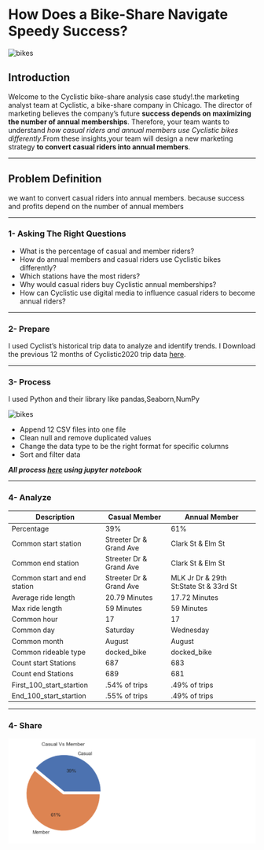 # How Does a Bike-Share Navigate Speedy Success?
![bikes](https://capovelo.com/wp-content/uploads/2017/12/top-bike-share-27538099.jpg)
## Introduction
Welcome to the Cyclistic bike-share analysis case study!.the marketing analyst team at Cyclistic, a bike-share company in Chicago. The director of marketing believes the company’s future **success depends on maximizing the number of annual memberships**. Therefore, your team wants to understand *how casual riders and annual members use Cyclistic bikes differently*.From these insights,your team will design a new marketing strategy **to convert casual riders into annual members**.

------------

## Problem Definition
we want to convert casual riders into annual members. because success and profits depend on  the number of annual members

---
### 1- Asking The Right Questions
- What is the percentage of casual and member riders?
- How do annual members and casual riders use Cyclistic bikes differently?
- Which stations have the most riders?
- Why would casual riders buy Cyclistic annual memberships?
- How can Cyclistic use digital media to influence casual riders to become annual riders?

-------------
### 2- Prepare

I used Cyclist’s historical trip data to analyze and identify trends. I Download the previous 12 months of Cyclistic2020 trip data [here](https://divvy-tripdata.s3.amazonaws.com/index.html).

-----------------
### 3- Process
I used Python and their library like
pandas,Seaborn,NumPy

![bikes](https://www.python.org/static/community_logos/python-logo.png)
- Append 12 CSV files into one file
- Clean null and remove duplicated values
- Change the data type to be the right format for specific columns
- Sort and filter data

***All process [here](https://github.com/SABRIOUS/Google_Data_Analysis_Capstone/blob/first/test_bkies.ipynb) using jupyter notebook***

----------------
### 4- Analyze

| Description  | Casual Member | Annual Member |
| ------------- | ------------- |------------- |
| Percentage  | 39%  |61%|
| Common start station | Streeter Dr & Grand Ave  |Clark St & Elm St|
| Common end station | Streeter Dr & Grand Ave |Clark St & Elm St|
| Common start and end station  | Streeter Dr & Grand Ave  | MLK Jr Dr & 29th St:State St & 33rd St|
| Average ride length  | 20.79 Minutes  |17.72 Minutes|
| Max ride length  | 59 Minutes  |59 Minutes|
| Common hour  | 17  |17|
| Common day  | Saturday  |Wednesday|
| Common month | August  |August|
| Common rideable type | docked_bike  |docked_bike|
| Count start Stations  | 687  |683|
| Count end Stations  | 689  |681|
| First_100_start_startion  | .54% of trips  |.49% of trips|
| End_100_start_startion  | .55% of trips  |.49% of trips|


---------------

### 4- Share

![percentage](p.png)
